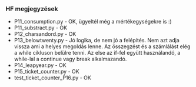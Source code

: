 ### HF megjegyzések

* P11_consumption.py - OK, ügyeltél még a mértékegységekre is :)
* P11_substract.py - OK
* P12_charsandord.py - OK
* P13_belowtwenty.py - Jó logika, de nem jó a felépítés. Nem azt adja vissza ami a helyes megoldás lenne. Az összegzést és a számlálást elég a while cikluson belülre tenni. Az else az if-fel együtt használandó, a while-lal a continue vagy break alkalmazandó.
* P14_leapyear.py - OK
* P15_ticket_counter.py - OK
* test_ticket_counter_P16.py - OK